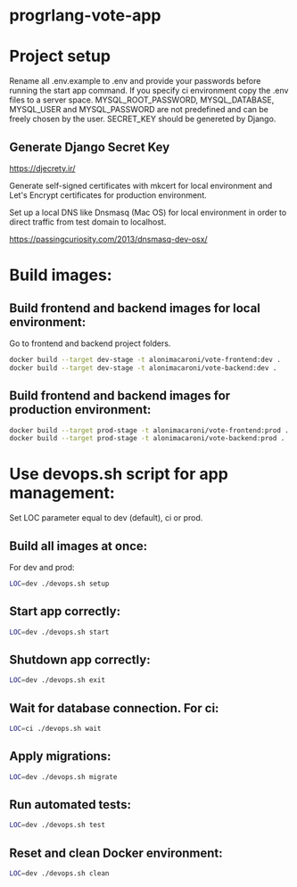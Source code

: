 # progrlang-vote-app

# Project setup

Rename all .env.example to .env and provide your passwords before running the start app command. If you specify ci environment copy the .env files to a server space. MYSQL_ROOT_PASSWORD, MYSQL_DATABASE, MYSQL_USER and MYSQL_PASSWORD are not predefined and can be freely chosen by the user. SECRET_KEY should be genereted by Django.

## Generate Django Secret Key

https://djecrety.ir/

Generate self-signed certificates with mkcert for local environment and Let's Encrypt certificates for production environment.

Set up a local DNS like Dnsmasq (Mac OS) for local environment in order to direct traffic from test domain to localhost.

https://passingcuriosity.com/2013/dnsmasq-dev-osx/

# Build images:

## Build frontend and backend images for local environment:
Go to frontend and backend project folders.

```bash
docker build --target dev-stage -t alonimacaroni/vote-frontend:dev .
docker build --target dev-stage -t alonimacaroni/vote-backend:dev .
```

## Build frontend and backend images for production environment:

```bash
docker build --target prod-stage -t alonimacaroni/vote-frontend:prod .
docker build --target prod-stage -t alonimacaroni/vote-backend:prod .
```

# Use devops.sh script for app management:
Set LOC parameter equal to dev (default), ci or prod.

## Build all images at once:
For dev and prod:

```bash
LOC=dev ./devops.sh setup
```

## Start app correctly:

```bash
LOC=dev ./devops.sh start
```

## Shutdown app correctly:

```bash
LOC=dev ./devops.sh exit
```

## Wait for database connection. For ci:

```bash
LOC=ci ./devops.sh wait
```

## Apply migrations:

```bash
LOC=dev ./devops.sh migrate
```

## Run automated tests:

```bash
LOC=dev ./devops.sh test
```

## Reset and clean Docker environment:
```bash
LOC=dev ./devops.sh clean
```